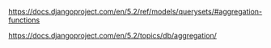 https://docs.djangoproject.com/en/5.2/ref/models/querysets/#aggregation-functions


https://docs.djangoproject.com/en/5.2/topics/db/aggregation/

